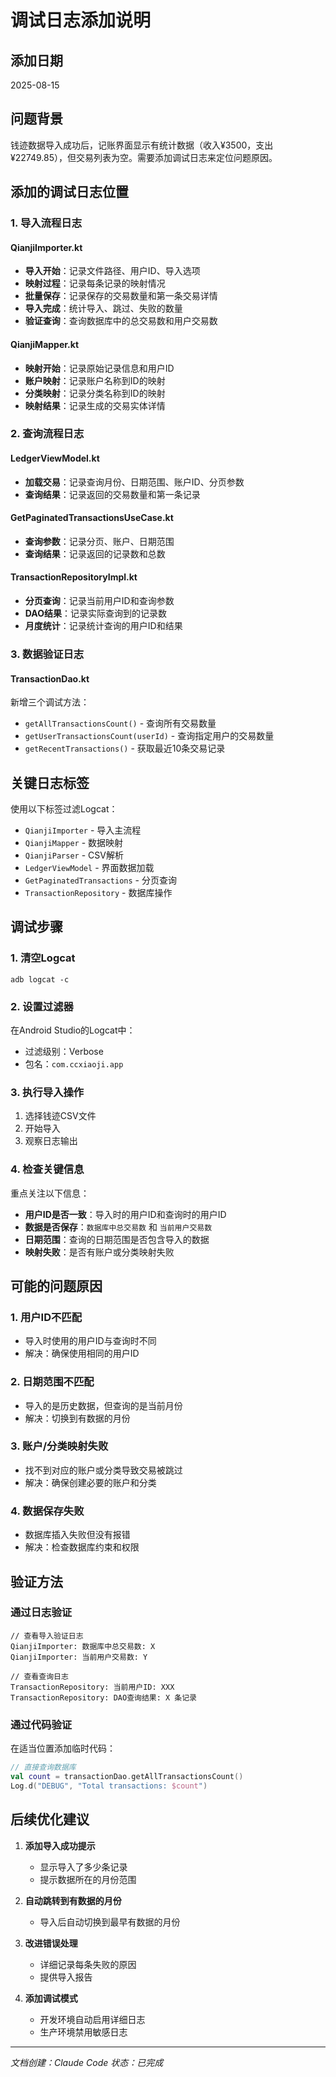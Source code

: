 # 调试日志添加说明

## 添加日期
2025-08-15

## 问题背景
钱迹数据导入成功后，记账界面显示有统计数据（收入¥3500，支出¥22749.85），但交易列表为空。需要添加调试日志来定位问题原因。

## 添加的调试日志位置

### 1. 导入流程日志

#### QianjiImporter.kt
- **导入开始**：记录文件路径、用户ID、导入选项
- **映射过程**：记录每条记录的映射情况
- **批量保存**：记录保存的交易数量和第一条交易详情
- **导入完成**：统计导入、跳过、失败的数量
- **验证查询**：查询数据库中的总交易数和用户交易数

#### QianjiMapper.kt
- **映射开始**：记录原始记录信息和用户ID
- **账户映射**：记录账户名称到ID的映射
- **分类映射**：记录分类名称到ID的映射
- **映射结果**：记录生成的交易实体详情

### 2. 查询流程日志

#### LedgerViewModel.kt
- **加载交易**：记录查询月份、日期范围、账户ID、分页参数
- **查询结果**：记录返回的交易数量和第一条记录

#### GetPaginatedTransactionsUseCase.kt
- **查询参数**：记录分页、账户、日期范围
- **查询结果**：记录返回的记录数和总数

#### TransactionRepositoryImpl.kt
- **分页查询**：记录当前用户ID和查询参数
- **DAO结果**：记录实际查询到的记录数
- **月度统计**：记录统计查询的用户ID和结果

### 3. 数据验证日志

#### TransactionDao.kt
新增三个调试方法：
- `getAllTransactionsCount()` - 查询所有交易数量
- `getUserTransactionsCount(userId)` - 查询指定用户的交易数量
- `getRecentTransactions()` - 获取最近10条交易记录

## 关键日志标签
使用以下标签过滤Logcat：
- `QianjiImporter` - 导入主流程
- `QianjiMapper` - 数据映射
- `QianjiParser` - CSV解析
- `LedgerViewModel` - 界面数据加载
- `GetPaginatedTransactions` - 分页查询
- `TransactionRepository` - 数据库操作

## 调试步骤

### 1. 清空Logcat
```
adb logcat -c
```

### 2. 设置过滤器
在Android Studio的Logcat中：
- 过滤级别：Verbose
- 包名：`com.ccxiaoji.app`

### 3. 执行导入操作
1. 选择钱迹CSV文件
2. 开始导入
3. 观察日志输出

### 4. 检查关键信息
重点关注以下信息：
- **用户ID是否一致**：导入时的用户ID和查询时的用户ID
- **数据是否保存**：`数据库中总交易数` 和 `当前用户交易数`
- **日期范围**：查询的日期范围是否包含导入的数据
- **映射失败**：是否有账户或分类映射失败

## 可能的问题原因

### 1. 用户ID不匹配
- 导入时使用的用户ID与查询时不同
- 解决：确保使用相同的用户ID

### 2. 日期范围不匹配
- 导入的是历史数据，但查询的是当前月份
- 解决：切换到有数据的月份

### 3. 账户/分类映射失败
- 找不到对应的账户或分类导致交易被跳过
- 解决：确保创建必要的账户和分类

### 4. 数据保存失败
- 数据库插入失败但没有报错
- 解决：检查数据库约束和权限

## 验证方法

### 通过日志验证
```
// 查看导入验证日志
QianjiImporter: 数据库中总交易数: X
QianjiImporter: 当前用户交易数: Y

// 查看查询日志
TransactionRepository: 当前用户ID: XXX
TransactionRepository: DAO查询结果: X 条记录
```

### 通过代码验证
在适当位置添加临时代码：
```kotlin
// 直接查询数据库
val count = transactionDao.getAllTransactionsCount()
Log.d("DEBUG", "Total transactions: $count")
```

## 后续优化建议

1. **添加导入成功提示**
   - 显示导入了多少条记录
   - 提示数据所在的月份范围

2. **自动跳转到有数据的月份**
   - 导入后自动切换到最早有数据的月份

3. **改进错误处理**
   - 详细记录每条失败的原因
   - 提供导入报告

4. **添加调试模式**
   - 开发环境自动启用详细日志
   - 生产环境禁用敏感日志

---
*文档创建：Claude Code*
*状态：已完成*